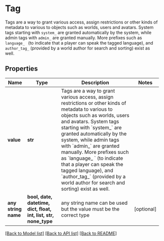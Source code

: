 # Tag

Tags are a way to grant various access, assign restrictions or other kinds of metadata to various to objects such as worlds, users and avatars.  System tags starting with `system_` are granted automatically by the system, while admin tags with `admin_` are granted manually. More prefixes such as `language_ ` (to indicate that a player can speak the tagged language), and `author_tag_` (provided by a world author for search and sorting) exist as well.

## Properties
Name | Type | Description | Notes
------------ | ------------- | ------------- | -------------
**value** | **str** | Tags are a way to grant various access, assign restrictions or other kinds of metadata to various to objects such as worlds, users and avatars.  System tags starting with &#x60;system_&#x60; are granted automatically by the system, while admin tags with &#x60;admin_&#x60; are granted manually. More prefixes such as &#x60;language_ &#x60; (to indicate that a player can speak the tagged language), and &#x60;author_tag_&#x60; (provided by a world author for search and sorting) exist as well. | 
**any string name** | **bool, date, datetime, dict, float, int, list, str, none_type** | any string name can be used but the value must be the correct type | [optional]

[[Back to Model list]](../README.md#documentation-for-models) [[Back to API list]](../README.md#documentation-for-api-endpoints) [[Back to README]](../README.md)


